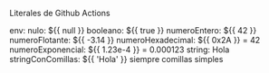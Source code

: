 Literales de Github Actions

env:
    nulo: ${{ null }}
    booleano: ${{ true }}
    numeroEntero: ${{ 42 }}
    numeroFlotante: ${{ -3.14 }}
    numeroHexadecimal: ${{ 0x2A }} = 42
    numeroExponencial: ${{ 1.23e-4 }} = 0.000123
    string: Hola
    stringConComillas: ${{ 'Hola' }} siempre comillas simples
